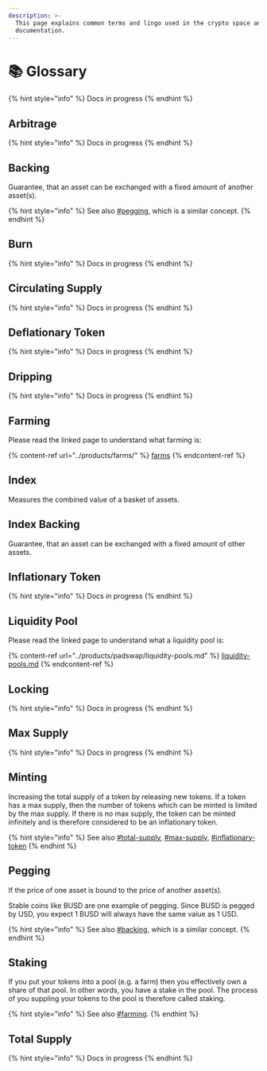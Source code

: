 ```yaml
---
description: >-
  This page explains common terms and lingo used in the crypto space and in this
  documentation.
---
```


# 📚 Glossary

{% hint style="info" %}
Docs in progress
{% endhint %}

## Arbitrage

{% hint style="info" %}
Docs in progress
{% endhint %}

## Backing

Guarantee, that an asset can be exchanged with a fixed amount of another asset(s).

{% hint style="info" %}
See also [#pegging](glossary.md#pegging "mention"), which is a similar concept.
{% endhint %}

## Burn

{% hint style="info" %}
Docs in progress
{% endhint %}

## Circulating Supply

{% hint style="info" %}
Docs in progress
{% endhint %}

## Deflationary Token

{% hint style="info" %}
Docs in progress
{% endhint %}

## Dripping

{% hint style="info" %}
Docs in progress
{% endhint %}

## Farming

Please read the linked page to understand what farming is:

{% content-ref url="../products/farms/" %}
[farms](../products/farms/)
{% endcontent-ref %}

## Index

Measures the combined value of a basket of assets.

## Index Backing

Guarantee, that an asset can be exchanged with a fixed amount of other assets.

## Inflationary Token

{% hint style="info" %}
Docs in progress
{% endhint %}

## Liquidity Pool

Please read the linked page to understand what a liquidity pool is:

{% content-ref url="../products/padswap/liquidity-pools.md" %}
[liquidity-pools.md](../products/padswap/liquidity-pools.md)
{% endcontent-ref %}

## Locking

{% hint style="info" %}
Docs in progress
{% endhint %}

## Max Supply

{% hint style="info" %}
Docs in progress
{% endhint %}

## Minting

Increasing the total supply of a token by releasing new tokens. If a token has a max supply, then the number of tokens which can be minted is limited by the max supply. If there is no max supply, the token can be minted infinitely and is therefore considered to be an inflationary token.&#x20;

{% hint style="info" %}
See also [#total-supply](glossary.md#total-supply "mention"), [#max-supply](glossary.md#max-supply "mention"), [#inflationary-token](glossary.md#inflationary-token "mention")
{% endhint %}

## Pegging

If the price of one asset is bound to the price of another asset(s).

Stable coins like BUSD are one example of pegging. Since BUSD is pegged by USD, you expect 1 BUSD will always have the same value as 1 USD.

{% hint style="info" %}
See also [#backing](glossary.md#backing "mention"), which is a similar concept.
{% endhint %}

## Staking

If you put your tokens into a pool (e.g. a farm) then you effectively own a share of that pool. In other words, you have a stake in the pool. The process of you suppling your tokens to the pool is therefore called staking.

{% hint style="info" %}
See also [#farming](glossary.md#farming "mention").
{% endhint %}

## Total Supply

{% hint style="info" %}
Docs in progress
{% endhint %}